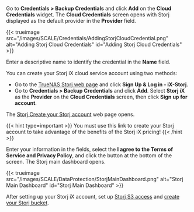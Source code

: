 &NewLine;

Go to **Credentials > Backup Credentials** and click **Add** on the **Cloud Credentials** widget.
The **Cloud Credentials** screen opens with Storj displayed as the default provider in the **Provider** field.

{{< trueimage src="/images/SCALE/Credentials/AddingStorjCloudCredential.png" alt="Adding Storj Cloud Credentials" id="Adding Storj Cloud Credentials" >}}

Enter a descriptive name to identify the credential in the **Name** field.

You can create your Storj iX cloud service account using two methods:

* Go to the [TrueNAS Storj web page](https://www.truenas.com/ix-storj/) and click **Sign Up & Log in - iX-Storj**.
* Go to **Credentials > Backup Credentials** and click **Add**.
   Select **Storj iX** as the **Provider** on the **Cloud Credentials** screen, then click **Sign up for account**.

The [Storj Create your Storj account](https://us1.storj.io/signup?partner=ix-storj-1) web page opens.

{{< hint type=important >}}
You must use this link to create your Storj account to take advantage of the benefits of the Storj iX pricing!
{{< /hint >}}

Enter your information in the fields, select the **I agree to the Terms of Service and Privacy Policy**, and click the button at the bottom of the screen.
The Storj main dashboard opens.

{{< trueimage src="/images/SCALE/DataProtection/StorjMainDashboard.png" alt="Storj Main Dashboard" id="Storj Main Dashboard" >}}

After setting up your Storj iX account, set up [Storj S3 access](#setting-up-s3-access) and [create your Storj bucket](#creating-a-truenas-storj-bucket).
